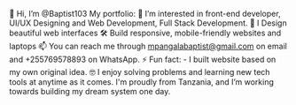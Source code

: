 👋 Hi, I’m @Baptist103
My portfolio: 
👀 I’m interested in front-end developer, UI/UX Designing and Web Development, Full Stack Development.
🎨 I Design beautiful web interfaces
🛠️ Build responsive, mobile-friendly websites and laptops
📫 You can reach me through mpangalabaptist@gmail.com on email and +255769578893 on WhatsApp.
⚡ Fun fact: - I built website based on my own original idea.
🤓 I enjoy solving problems and learning new tech tools at anytime as it comes.
I'm proudly from Tanzania, and I’m working towards building my dream system one day.

